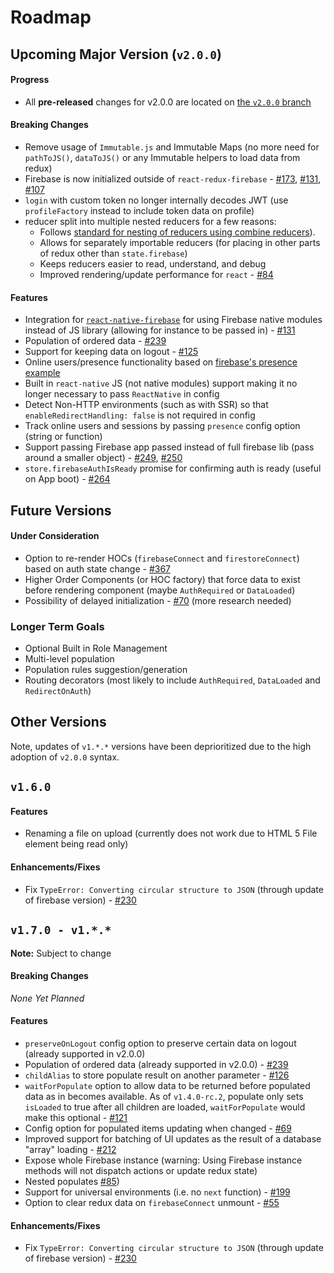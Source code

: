 # Roadmap

## Upcoming Major Version (`v2.0.0`)

#### Progress
* All **pre-released** changes for v2.0.0 are located on [the `v2.0.0` branch](https://github.com/prescottprue/react-redux-firebase/tree/v2.0.0)

#### Breaking Changes
* Remove usage of `Immutable.js` and Immutable Maps (no more need for `pathToJS()`, `dataToJS()` or any Immutable helpers to load data from redux)
* Firebase is now initialized outside of `react-redux-firebase` - [#173](https://github.com/prescottprue/react-redux-firebase/issues), [#131](https://github.com/prescottprue/react-redux-firebase/issues), [#107](https://github.com/prescottprue/react-redux-firebase/issues)
* `login` with custom token no longer internally decodes JWT (use `profileFactory` instead to include token data on profile)
* reducer split into multiple nested reducers for a few reasons:
  * Follows [standard for nesting of reducers using combine reducers](http://redux.js.org/docs/recipes/reducers/UpdatingNormalizedData.html)).
  * Allows for separately importable reducers (for placing in other parts of redux other than `state.firebase`)
  * Keeps reducers easier to read, understand, and debug
  * Improved rendering/update performance for `react` - [#84](https://github.com/prescottprue/react-redux-firebase/issues/84)

#### Features
- Integration for [`react-native-firebase`](https://github.com/invertase/react-native-firebase) for using Firebase native modules instead of JS library (allowing for instance to be passed in)  - [#131](https://github.com/prescottprue/react-redux-firebase/issues/131)
- Population of ordered data - [#239](https://github.com/prescottprue/react-redux-firebase/issues/239)
- Support for keeping data on logout - [#125](https://github.com/prescottprue/react-redux-firebase/issues/125)
- Online users/presence functionality based on [firebase's presence example](http://firebase.googleblog.com/2013/06/how-to-build-presence-system.html)
- Built in `react-native` JS (not native modules) support making it no longer necessary to pass `ReactNative` in config
- Detect Non-HTTP environments (such as with SSR) so that `enableRedirectHandling: false` is not required in config
- Track online users and sessions by passing `presence` config option (string or function)
- Support passing Firebase app passed instead of full firebase lib (pass around a smaller object) - [#249](https://github.com/prescottprue/react-redux-firebase/issues/249), [#250](https://github.com/prescottprue/react-redux-firebase/issues/250)
- `store.firebaseAuthIsReady` promise for confirming auth is ready (useful on App boot) - [#264](https://github.com/prescottprue/react-redux-firebase/issues/264)


## Future Versions

#### Under Consideration
* Option to re-render HOCs (`firebaseConnect` and `firestoreConnect`) based on auth state change - [#367](https://github.com/prescottprue/react-redux-firebase/issues/367)
* Higher Order Components (or HOC factory) that force data to exist before rendering component (maybe `AuthRequired` or `DataLoaded`)
* Possibility of delayed initialization - [#70](https://github.com/prescottprue/react-redux-firebase/issues/70) (more research needed)

### Longer Term Goals
* Optional Built in Role Management
* Multi-level population
* Population rules suggestion/generation
* Routing decorators (most likely to include `AuthRequired`, `DataLoaded` and `RedirectOnAuth`)

## Other Versions

Note, updates of `v1.*.*` versions have been deprioritized due to the high adoption of `v2.0.0` syntax.

## `v1.6.0`

#### Features
* Renaming a file on upload (currently does not work due to HTML 5 File element being read only)

#### Enhancements/Fixes
* Fix `TypeError: Converting circular structure to JSON` (through update of firebase version) - [#230](https://github.com/prescottprue/react-redux-firebase/issues/230)

## `v1.7.0 - v1.*.*`

**Note:** Subject to change

#### Breaking Changes
 *None Yet Planned*

#### Features
* `preserveOnLogout` config option to preserve certain data on logout (already supported in v2.0.0)
* Population of ordered data (already supported in v2.0.0) - [#239](https://github.com/prescottprue/react-redux-firebase/issues/239)
* `childAlias` to store populate result on another parameter - [#126](https://github.com/prescottprue/react-redux-firebase/issues/126)
* `waitForPopulate` option to allow data to be returned before populated data as in becomes available. As of `v1.4.0-rc.2`, populate only sets `isLoaded` to true after all children are loaded, `waitForPopulate` would make this optional - [#121](https://github.com/prescottprue/react-redux-firebase/issues/121)
* Config option for populated items updating when changed - [#69](https://github.com/prescottprue/react-redux-firebase/issues/69)
* Improved support for batching of UI updates as the result of a database "array" loading - [#212](https://github.com/prescottprue/react-redux-firebase/issues/212)
* Expose whole Firebase instance (warning: Using Firebase instance methods will not dispatch actions or update redux state)
* Nested populates [#85](https://github.com/prescottprue/react-redux-firebase/issues/85))
* Support for universal environments (i.e. no `next` function) - [#199](https://github.com/prescottprue/react-redux-firebase/issues/199)
* Option to clear redux data on `firebaseConnect` unmount - [#55](https://github.com/prescottprue/react-redux-firebase/issues/85)

#### Enhancements/Fixes
* Fix `TypeError: Converting circular structure to JSON` (through update of firebase version) - [#230](https://github.com/prescottprue/react-redux-firebase/issues/230)

